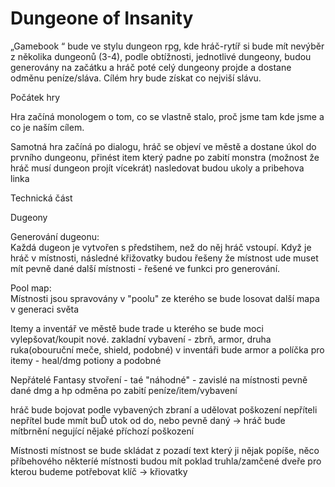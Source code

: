 # Dungeone of Insanity

„Gamebook “ bude ve stylu dungeon rpg, kde hráč-rytíř si bude mít nevýběr z několika dungeonů (3-4), podle obtížnosti, jednotlivé dungeony, budou generovány na začátku a hráč poté celý dungeony projde a dostane odměnu peníze/sláva. Cílém hry bude získat co nejviší slávu. 

Počátek hry

Hra začíná monologem o tom, co se vlastně stalo, proč jsme tam kde jsme a co je naším cílem.  

Samotná hra začíná po dialogu, hráč se objeví ve městě a dostane úkol do prvního dungeonu, přinést item který padne po zabití monstra (možnost že hráč musí dungeon projít vícekrát) 
nasledovat budou ukoly a pribehova linka

 

Technická část

Dugeony 

Generování dugeonu:  
 Každá dugeon je vytvořen s předstihem, než do něj hráč vstoupí. Když je hráč v místnosti, následné křižovatky budou řešeny že místnost ude muset mít pevně dané další místnosti - řešené ve funkci pro generování. 

Pool map:  
 Místnosti jsou spravovány v "poolu" ze kterého se bude losovat další mapa v generaci světa 
 
Itemy a inventář
 ve městě bude trade u kterého se bude moci vylepšovat/koupit nové.
 zakladní vybavení - zbrň, armor, druha ruka(obouruční meče, shield, podobné)
 v inventáři bude armor a políčka pro itemy - heal/dmg potiony a podobné

Nepřátelé
 Fantasy stvoření  - taé "náhodné" - zavislé na místnosti
 pevně dané dmg a hp
 odměna po zabití peníze/item/vybavení

 hráč bude bojovat podle vybavených zbraní a udělovat poškození nepříteli
 nepřítel bude mmít buĎ utok od do, nebo pevně daný -> hráč bude mítbrnění negující nějaké příchozí poškození

Místnosti
 místnost se bude skládat z pozadí text který ji nějak popíše, něco příbehového
 některíé místnosti budou mít poklad truhla/zamčené dveře pro kterou budeme potřebovat klíč -> křiovatky


